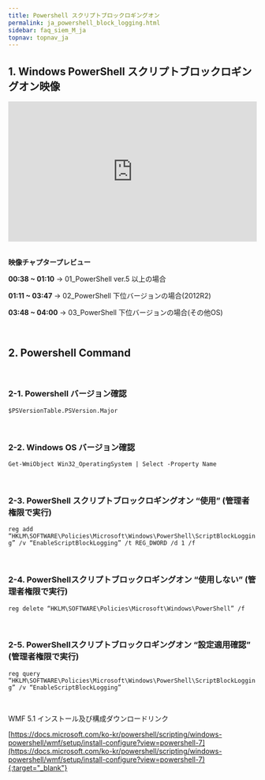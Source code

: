 ```yaml
---
title: Powershell スクリプトブロックロギングオン
permalink: ja_powershell_block_logging.html
sidebar: faq_siem_M_ja
topnav: topnav_ja
---
```


## 1. Windows PowerShell スクリプトブロックロギングオン映像

<style>.embed-container { position: relative; padding-bottom: 56.25%; height: 0; overflow: hidden; max-width: 100%; } .embed-container iframe, .embed-container object, .embed-container embed { position: absolute; top: 0; left: 0; width: 100%; height: 100%; }</style><div class='embed-container'><iframe src='https://www.youtube.com/embed/zbNXf4B__68' frameborder='0' allowfullscreen></iframe></div>

<br />

__映像チャプタープレビュー__

**00:38 ~ 01:10** → 01_PowerShell ver.5 以上の場合

**01:11 ~ 03:47** → 02_PowerShell 下位バージョンの場合(2012R2)

**03:48 ~ 04:00** → 03_PowerShell 下位バージョンの場合(その他OS)

<br />

## 2. Powershell Command

<br />

### 2-1. Powershell バージョン確認

`$PSVersionTable.PSVersion.Major`

<br />

### 2-2. Windows OS バージョン確認

`Get-WmiObject Win32_OperatingSystem | Select -Property Name`

<br />

### 2-3. PowerShell スクリプトブロックロギングオン “使用” (管理者権限で実行)

`reg add “HKLM\SOFTWARE\Policies\Microsoft\Windows\PowerShell\ScriptBlockLogging” /v “EnableScriptBlockLogging” /t REG_DWORD /d 1 /f`

<br />

### 2-4. PowerShellスクリプトブロックロギングオン “使用しない” (管理者権限で実行)

`reg delete “HKLM\SOFTWARE\Policies\Microsoft\Windows\PowerShell” /f`

<br />

### 2-5. PowerShellスクリプトブロックロギングオン “設定適用確認” (管理者権限で実行)

`reg query “HKLM\SOFTWARE\Policies\Microsoft\Windows\PowerShell\ScriptBlockLogging” /v “EnableScriptBlockLogging”`

<br />

WMF 5.1 インストール及び構成ダウンロードリンク

[https://docs.microsoft.com/ko-kr/powershell/scripting/windows-powershell/wmf/setup/install-configure?view=powershell-7](https://docs.microsoft.com/ko-kr/powershell/scripting/windows-powershell/wmf/setup/install-configure?view=powershell-7){:target="_blank"}